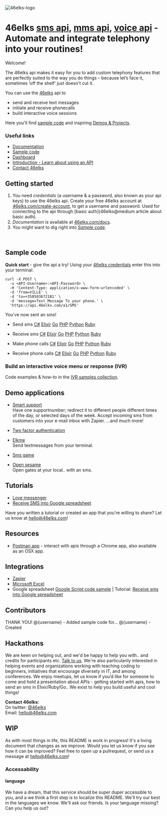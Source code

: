 ![46elks-logo](https://www.46elks.com/images/logo/46elks-240-150.png)

# 46elks [sms api](https://46elks.com), [mms api](https://46elks.com), [voice api](https://46elks.com/link-to-details-about-voice) - Automate and integrate telephony into your routines!

Welcome!

The 46elks api makes it easy for you to add custom telephony features that are perfectly suited to the way you do things – because let’s face it, sometimes ‘off the shelf’ just doesn't cut it.

You can use the [46elks](https://www.46elks.com) api to 

* send and receive text messages
* initiate and receive phonecalls
* build interactive voice sessions

Here you'll find [sample code]() and inspiring [Demos & Projects]().

### Useful links

  * [Documentation](https://www.46elks.com/api-docs#introduction)
  * [Sample code](https://github.com/littlekid/testing-learning-to-create-a-good-getting-started-and-readme/tree/master/samples)
  * [Dashboard](http://dashboard.46elks.com/)
  * [Introduction - Learn about using an API](https://zapier.com/learn/apis/) 
  * [Contact 46elks](46elks.com/help#contact)


## Getting started

1. You need *credentials* (a username & a password, also known as your api keys) to use the 46elks api. Create your free 46elks account at [46elks.com/create-account](https://www.46elks.com/create-account), to get a username and password. Used for connecting to the api through [basic auth](46elks@medium article about basic auth).
2. *Documentation* is available at [46elks.com/docs](https://46elks.com/docs).
3. You might want to dig right into *[Sample code](https://github.com/littlekid/testing-learning-to-create-a-good-getting-started-and-readme/tree/master/samples)*.

<br>

## Sample code

**Quick start** - give the api a try! Using your [46elks credentials](https://dashboard.46elks.com) enter this into your terminal:
```
curl -X POST \
  -u <API-Username>:<API-Password> \
  -H 'Content-Type: application/x-www-form-urlencoded' \
  -d 'from=VILLE' \
  -d 'to=+358503672181' \
  -d 'message=Test Message To your phone.' \
  'https://api.46elks.com/a1/SMS' 
``` 

You've now sent an sms!



* Send sms [C#](https://github.com/46elks-getting-started/tree/master/code%20samples/C%23/send-sms) [Elixir](https://github.com/46elks-getting-started/tree/master/code%20samples/elixir) [Go](https://github.com/46elks-getting-started/tree/master/code%20samples/go) [PHP](https://github.com/46elks-getting-started/tree/master/code%20samples/php) [Python](https://github.com/46elks-getting-started/tree/master/code%20samples/py) [Ruby](https://github.com/46elks-getting-started/tree/master/code%20samples/ruby)

* Receive sms [C#](https://github.com/46elks-getting-started/tree/master/code%20samples/C%23/receive-sms) [Elixir](https://github.com/46elks-getting-started/tree/master/code%20samples/elixir) [Go](https://github.com/46elks-getting-started/tree/master/code%20samples/go) [PHP](https://github.com/46elks-getting-started/tree/master/code%20samples/php) [Python](https://github.com/46elks-getting-started/tree/master/code%20samples/py) [Ruby](https://github.com/46elks-getting-started/tree/master/code%20samples/ruby)

* Make phone calls [C#](https://github.com/46elks-getting-started/tree/master/code%20samples/C%23/send-sms) [Elixir](https://github.com/46elks-getting-started/tree/master/code%20samples/elixir) [Go](https://github.com/46elks-getting-started/tree/master/code%20samples/go) [PHP](https://github.com/46elks-getting-started/tree/master/code%20samples/php) [Python](https://github.com/46elks-getting-started/tree/master/code%20samples/py) [Ruby](https://github.com/46elks-getting-started/tree/master/code%20samples/ruby)

* Receive phone calls [C#](https://github.com/46elks-getting-started/tree/master/code%20samples/C%23/send-sms) [Elixir](https://github.com/46elks-getting-started/tree/master/code%20samples/elixir) [Go](https://github.com/46elks-getting-started/tree/master/code%20samples/go) [PHP](https://github.com/46elks-getting-started/tree/master/code%20samples/php) [Python](https://github.com/46elks-getting-started/tree/master/code%20samples/py) [Ruby](https://github.com/46elks-getting-started/tree/master/code%20samples/ruby)


### Build an interactive voice menu or response (IVR)

Code examples & how-to in the [IVR samples collection](https://github.com/littlekid/testing-learning-to-create-a-good-getting-started-and-readme/tree/master/code%20samples/Voice%20-%20IVR%20-%20interactive%20voice%20menues).



## Demo applications

* [Smart support]()  
  Have one supportnumber; redirect it to different people different times of the day, or selected days of the week. Accept incoming sms from customers into your e-mail inbox with Zapier. ...and much more!

* [Two factor authentication]()

* [Elkme]()  
  Send textmessages from your terminal.

* [Sms game]()

* [Open sesame]()  
  Open gates at your local..  with an sms.

## Tutorials

* [Love messenger](https://github.com/gish/love-messenger)
* [Receive SMS into Google spreadsheet](https://medium.com/@46elks/receive-sms-into-google-spreadsheet-435b51393493#.9ku01h462)

Have you written a tutorial or created an app that you're willing to share?
Let us know at hello@46elks.com!


## Resources
* [Postman app](https://www.getpostman.com/) - interact with apis through a Chrome app, also available as an OSX app.
  
## Integrations
  * [Zapier](https://zapier.com/zapbook/46elks/)
  * [Microsoft Excel](https://excel.46elks.com/)
  * Google spreadsheet [Google Script code sample](https://github.com/46elks/SMStoGoogleSheets) | Tutorial: [Receive sms into Google spreadsheet](https://medium.com/@46elks/receive-sms-into-google-spreadsheet-435b51393493#.iu690j86w)

## Contributors
  THANK YOU!
  @{username} - Added sample code for...
  @{username} - Created
  
## Hackathons
  We are keen on helping out, and we'd be happy to help you with.. and credits for participants etc. [Talk to us](mailto:hello@46elks.com). We're also particularily interested in helping events and organizations working with teaching coding to beginners, initiatives that encourage diversety in IT, and among conferences. We enjoy meetups, let us know if you’d like for someone to come and hold a presentation about APIs - getting started with apis, how to send an sms in Elixir/Ruby/Go..  We exist to help you build useful and cool things!

**Contact 46elks:**  
On twitter: [@46elks](https://twitter.com/46elks)  
Email: hello@46elks.com

## WIP
As with most things in life, this README is work in progress! It's a living document that changes as we improve.
Would you let us know if you see how it can be improved?
Feel free to open up a pullrequest, or send us a message at hello@46elks.com!

### Accessability 

#### language

We have a dream, that this service should be super duper accessible to you, and a we think a first step is to localize this README. We'll try our best in the languages we know. We'll ask our friends. Is your language missing? Can you help us out?
